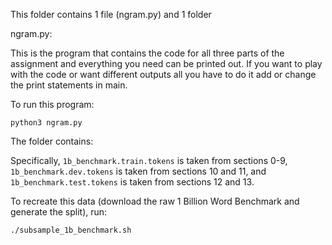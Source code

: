 This folder contains 1 file (ngram.py) and 1 folder

ngram.py:

This is the program that contains the code for all three parts of the assignment and everything you need can be printed out. If you want to play with the code or want different outputs all you have to do it add or change the print statements in main.

To run this program:

```
python3 ngram.py
```

The folder contains:

Specifically, `1b_benchmark.train.tokens` is taken from sections 0-9,
`1b_benchmark.dev.tokens` is taken from sections 10 and 11, and
`1b_benchmark.test.tokens` is taken from sections 12 and 13.

To recreate this data (download the raw 1 Billion Word Benchmark and generate the split), run:

```
./subsample_1b_benchmark.sh
```
